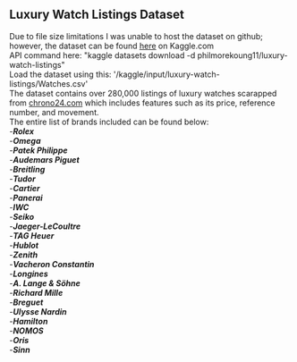 Luxury Watch Listings Dataset  <br>
---
Due to file size limitations I was unable to host the dataset on github; however, the dataset can be found <u>[here](https://www.kaggle.com/datasets/philmorekoung11/luxury-watch-listings)</u> on Kaggle.com <br> 
API command here: "kaggle datasets download -d philmorekoung11/luxury-watch-listings"  <br>
Load the dataset using this: '/kaggle/input/luxury-watch-listings/Watches.csv' <br>
The dataset contains over 280,000 listings of luxury watches scarapped from [chrono24.com](https://www.chrono24.com/) which includes features such as its price, reference number, and movement. <br> The entire list of brands included can be found below:  <br>
-***Rolex***  <br>
-***Omega***   <br>
-***Patek Philippe***   <br>
-***Audemars Piguet***   <br>
-***Breitling***  <br>
-***Tudor***   <br>
-***Cartier***   <br>
-***Panerai***   <br>
-***IWC***   <br>
-***Seiko***   <br>
-***Jaeger-LeCoultre***  <br>
-***TAG Heuer***   <br>
-***Hublot***   <br>
-***Zenith***   <br>
-***Vacheron Constantin***   <br>
-***Longines***   <br>
-***A. Lange & Söhne***   <br>
-***Richard Mille***   <br>
-***Breguet***   <br>
-***Ulysse Nardin***   <br>
-***Hamilton***   <br>
-***NOMOS***   <br>
-***Oris***  <br>
-***Sinn***  <br>

